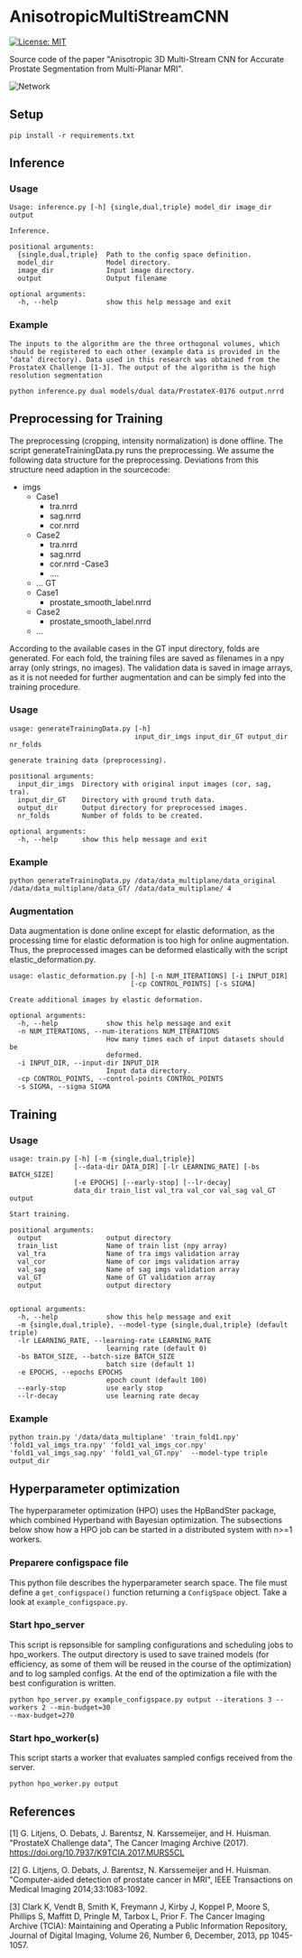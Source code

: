 # AnisotropicMultiStreamCNN
[![License: MIT](https://img.shields.io/badge/License-MIT-yellow.svg)](https://opensource.org/licenses/MIT)

Source code of the paper "Anisotropic 3D Multi-Stream CNN for Accurate Prostate Segmentation from Multi-Planar MRI".

![Network](Network.PNG)

## Setup
```
pip install -r requirements.txt
```

## Inference

### Usage
```
Usage: inference.py [-h] {single,dual,triple} model_dir image_dir output

Inference.

positional arguments:
  {single,dual,triple}  Path to the config space definition.
  model_dir             Model directory.
  image_dir             Input image directory.
  output                Output filename

optional arguments:
  -h, --help            show this help message and exit
```

### Example
```
The inputs to the algorithm are the three orthogonal volumes, which should be registered to each other (example data is provided in the ‘data’ directory). Data used in this research was obtained from the ProstateX Challenge [1-3]. The output of the algorithm is the high resolution segmentation

python inference.py dual models/dual data/ProstateX-0176 output.nrrd
```

## Preprocessing for Training 
The preprocessing (cropping, intensity normalization) is done offline. The script generateTrainingData.py runs the preprocessing.
We assume the following data structure for the preprocessing. Deviations from this structure need adaption in the sourcecode:

- imgs
	- Case1
		- tra.nrrd
		- sag.nrrd
		- cor.nrrd
	- Case2
		- tra.nrrd
		- sag.nrrd
		- cor.nrrd
	-Case3
		- ....
	- ...
GT
	- Case1
		- prostate_smooth_label.nrrd
	- Case2
		- prostate_smooth_label.nrrd
	- ...


According to the available cases in the GT input directory, folds are generated. For each fold, the training files are saved as filenames in a npy array (only strings, no images). 
The validation data is saved in image arrays, as it is not needed for further augmentation and can be simply fed into the training procedure.


### Usage 
```
usage: generateTrainingData.py [-h]
                               input_dir_imgs input_dir_GT output_dir nr_folds

generate training data (preprocessing).

positional arguments:
  input_dir_imgs  Directory with original input images (cor, sag, tra).
  input_dir_GT    Directory with ground truth data.
  output_dir      Output directory for preprocessed images.
  nr_folds        Number of folds to be created.

optional arguments:
  -h, --help      show this help message and exit
```

### Example
```
python generateTrainingData.py /data/data_multiplane/data_original /data/data_multiplane/data_GT/ /data/data_multiplane/ 4

```

### Augmentation
Data augmentation is done online except for elastic deformation, as the processing time for elastic deformation is too high for online augmentation.
Thus, the preprocessed images can be deformed elastically with the script elastic_deformation.py.

```
usage: elastic_deformation.py [-h] [-n NUM_ITERATIONS] [-i INPUT_DIR]
                              [-cp CONTROL_POINTS] [-s SIGMA]

Create additional images by elastic deformation.

optional arguments:
  -h, --help            show this help message and exit
  -n NUM_ITERATIONS, --num-iterations NUM_ITERATIONS
                        How many times each of input datasets should be
                        deformed.
  -i INPUT_DIR, --input-dir INPUT_DIR
                        Input data directory.
  -cp CONTROL_POINTS, --control-points CONTROL_POINTS
  -s SIGMA, --sigma SIGMA
```

## Training

### Usage
```
usage: train.py [-h] [-m {single,dual,triple}]
                [--data-dir DATA_DIR] [-lr LEARNING_RATE] [-bs BATCH_SIZE]
                [-e EPOCHS] [--early-stop] [--lr-decay] 
                data_dir train_list val_tra val_cor val_sag val_GT output

Start training.

positional arguments:
  output                output directory
  train_list            Name of train list (npy array)
  val_tra               Name of tra imgs validation array
  val_cor               Name of cor imgs validation array
  val_sag               Name of sag imgs validation array
  val_GT                Name of GT validation array
  output                output directory


optional arguments:
  -h, --help            show this help message and exit
  -m {single,dual,triple}, --model-type {single,dual,triple} (default triple)
  -lr LEARNING_RATE, --learning-rate LEARNING_RATE
                        learning rate (default 0)
  -bs BATCH_SIZE, --batch-size BATCH_SIZE
                        batch size (default 1)
  -e EPOCHS, --epochs EPOCHS
                        epoch count (default 100)
  --early-stop          use early stop
  --lr-decay            use learning rate decay
```

### Example
```
python train.py '/data/data_multiplane' 'train_fold1.npy' 'fold1_val_imgs_tra.npy' 'fold1_val_imgs_cor.npy' 'fold1_val_imgs_sag.npy' 'fold1_val_GT.npy'  --model-type triple output_dir

```

## Hyperparameter optimization

The hyperparameter optimization (HPO) uses the HpBandSter package, which combined Hyperband with Bayesian optimization.
The subsections below show how a HPO job can be started in a distributed system with n>=1 workers.

### Preparere configspace file
This python file describes the hyperparameter search space. The file must define a `get_configspace()` function
returning a `ConfigSpace` object. Take a look at `example_configspace.py`.

### Start hpo_server
This script is repsonsible for sampling configurations and scheduling jobs to hpo_workers. The output directory is used
to save trained models (for efficiency, as some of them will be reused in the course of the optimization) and to log
sampled configs. At the end of the optimization a file with the best configuration is written.

```
python hpo_server.py example_configspace.py output --iterations 3 --workers 2 --min-budget=30
--max-budget=270
```

### Start hpo_worker(s)
This script starts a worker that evaluates sampled configs received from the server.
```
python hpo_worker.py output
```

## References
[1] G. Litjens, O. Debats, J. Barentsz, N. Karssemeijer, and H. Huisman. "ProstateX Challenge data", The Cancer Imaging Archive (2017). https://doi.org/10.7937/K9TCIA.2017.MURS5CL

[2] G. Litjens, O. Debats, J. Barentsz, N. Karssemeijer and H. Huisman. "Computer-aided detection of prostate cancer in MRI", IEEE Transactions on Medical Imaging 2014;33:1083-1092.

[3] Clark K, Vendt B, Smith K, Freymann J, Kirby J, Koppel P, Moore S, Phillips S, Maffitt D, Pringle M, Tarbox L, Prior F. The Cancer Imaging Archive (TCIA): Maintaining and Operating a Public Information Repository, Journal of Digital Imaging, Volume 26, Number 6, December, 2013, pp 1045-1057.
